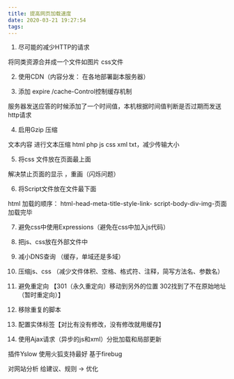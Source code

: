 ```yaml
---
title: 提高网页加载速度
date: 2020-03-21 19:27:54
tags:
---
```

1. 尽可能的减少HTTP的请求

将同类资源合并成一个文件如图片 css文件

2. 使用CDN（内容分发： 在各地部署副本服务器）

3. 添加 expire /cache-Control控制缓存机制

服务器发送应答的时候添加了一个时间值，本机根据时间值判断是否过期而发送http请求

4. 启用Gzip 压缩

文本内容 进行文本压缩 html php js css xml txt，减少传输大小

5. 将css 文件放在页面最上面

解决禁止页面的显示 ，重画（闪烁问题）

6. 将Script文件放在文件最下面

html 加载的顺序： html-head-meta-title-style-link- script-body-div-img-页面加载完毕

7. 避免css中使用Expressions（避免在css中加入js代码）

8. 把js、css放在外部文件中

9. 减小DNS查询 （缓存，单域还是多域）

10. 压缩js、css （减少文件体积、空格、格式符、注释，简写方法名、参数名）

11. 避免重定向 【301（永久重定向）移动到另外的位置 302找到了不在原始地址（暂时重定向）】

12. 移除重复的脚本

13. 配置实体标签【对比有没有修改，没有修改就用缓存】

14. 使用Ajax请求（异步的js和xml）分批加载和局部更新

 

 

插件Yslow 使用火狐支持最好  基于firebug

对网站分析 给建议、规则 -> 优化